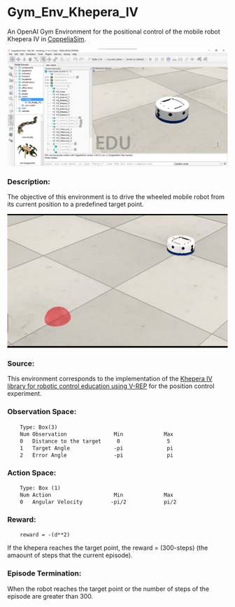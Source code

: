 # Gym_Env_Khepera_IV

An OpenAI Gym Environment for the positional control of the mobile robot Khepera IV in [CoppeliaSim](https://www.coppeliarobotics.com/).

![imagen de CoppeliaSim y Khepera](/Img/CoppeliaSim_Khepera.png)

### Description:

The objective of this environment is to drive the wheeled mobile robot from its current position to a predefined target point.

![gif de entorno funcionando](/Img/Control-Khepera.gif)
      
### Source:

This environment corresponds to the implementation of the [Khepera IV library for robotic control education using V-REP](https://www.sciencedirect.com/science/article/pii/S2405896317323303) for the position control experiment.

### Observation Space:

        Type: Box(3)
        Num	Observation               Min             Max
        0	Distance to the target     0               5
        1	Target Angle              -pi              pi
        2	Error Angle               -pi              pi

### Action Space:

        Type: Box (1)
        Num	Action                    Min             Max
        0	Angular Velocity         -pi/2            pi/2 
 
### Reward:

    	reward = -(d**2)
      
If the khepera reaches the target point, the reward = (300-steps)
(the amaount of steps that the current episode).
        
### Episode Termination:

When the robot reaches the target point or the number of steps of the episode are greater than 300.
